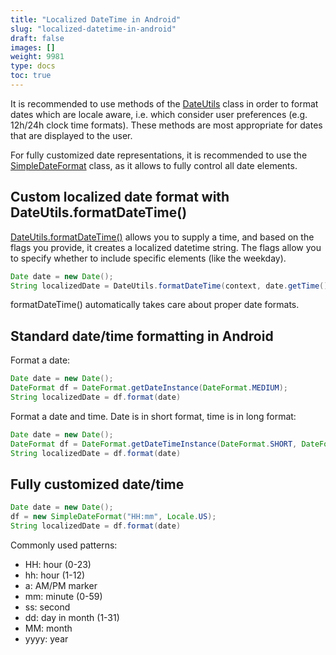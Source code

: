 ```yaml
---
title: "Localized DateTime in Android"
slug: "localized-datetime-in-android"
draft: false
images: []
weight: 9981
type: docs
toc: true
---
```


It is recommended to use methods of the [DateUtils](https://developer.android.com/reference/android/text/format/DateUtils.html) class in order to format dates which are locale aware, i.e. which consider user preferences (e.g. 12h/24h clock time formats). These methods are most appropriate for dates that are displayed to the user.

For fully customized date representations, it is recommended to use the [SimpleDateFormat](https://developer.android.com/reference/java/text/SimpleDateFormat.html) class, as it allows to fully control all date elements.

## Custom localized date format with DateUtils.formatDateTime()
[DateUtils.formatDateTime()](https://developer.android.com/reference/android/text/format/DateUtils.html#formatDateTime(android.content.Context,%20long,%20int)) allows you to supply a time, and based on the flags you provide, it creates a localized datetime string. The flags allow you to specify whether to include specific elements (like the weekday).

```java
Date date = new Date();
String localizedDate = DateUtils.formatDateTime(context, date.getTime(), DateUtils.FORMAT_SHOW_DATE | DateUtils.FORMAT_SHOW_WEEKDAY);
```

formatDateTime() automatically takes care about proper date formats.

## Standard date/time formatting in Android
Format a date:

```java
Date date = new Date();
DateFormat df = DateFormat.getDateInstance(DateFormat.MEDIUM);
String localizedDate = df.format(date)
```

Format a date and time. Date is in short format, time is in long format:

```java
Date date = new Date();
DateFormat df = DateFormat.getDateTimeInstance(DateFormat.SHORT, DateFormat.LONG);
String localizedDate = df.format(date)
```

## Fully customized date/time
```java
Date date = new Date();
df = new SimpleDateFormat("HH:mm", Locale.US);
String localizedDate = df.format(date)
```

Commonly used patterns:

* HH: hour (0-23)
* hh: hour (1-12)
* a: AM/PM marker
* mm: minute (0-59)
* ss: second
* dd: day in month (1-31)
* MM: month
* yyyy: year

